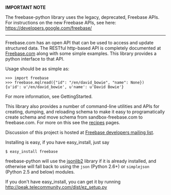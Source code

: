 **IMPORTANT NOTE**

The freebase-python library uses the legacy, deprecated, Freebase APIs. For instructions on the new Freebase APIs, see here: https://developers.google.com/freebase/

---

Freebase.com has an open API that can be used to access and update structured data.
The RESTful http-based API is completely documented at [Freebase.com](http://www.freebase.com/view/freebase/api) along with some simple examples. This library provides a python interface to that API.

Usage should be as simple as:
```
>>> import freebase
>>> freebase.mqlread({"id": "/en/david_bowie", "name": None})
{u'id': u'/en/david_bowie', u'name': u'David Bowie'}
```

For more information, see GettingStarted.

This library also provides a number of command-line utilities and APIs for creating, dumping, and reloading schema to make it easy to programatically create schema and move schema from sandbox-freebase.com to freebase.com. For more on this see the [recipes](http://code.google.com/p/freebase-python/w/list?q=label:Recipe) pages.

Discussion of this project is hosted at [Freebase developers mailing list](http://lists.freebase.com/mailman/listinfo/developers).

Installing is easy, if you have easy\_install, just say
```
$ easy_install freebase
```

freebase-python will use the [jsonlib2](http://code.google.com/p/jsonlib2) library if it is already installed, and otherwise will fall back to using the `json` (Python 2.6+) or `simplejson` (Python 2.5 and below) modules.

If you don't have easy\_install, you can get it by running http://peak.telecommunity.com/dist/ez_setup.py